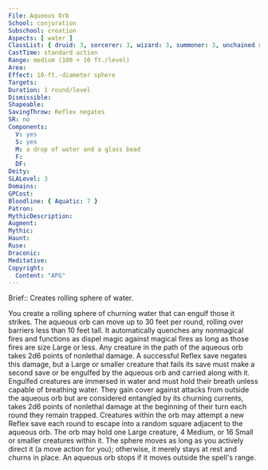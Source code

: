 ```yaml
---
File: Aqueous Orb
School: conjuration
Subschool: creation
Aspects: [ water ]
ClassList: { druid: 3, sorcerer: 3, wizard: 3, summoner: 3, unchained summoner: 3, magus: 3, bloodrager: 3 }
CastTime: standard action
Range: medium (100 + 10 ft./level)
Area: 
Effect: 10-ft.-diameter sphere
Targets: 
Duration: 1 round/level
Dismissible: 
Shapeable: 
SavingThrow: Reflex negates
SR: no
Components:
  V: yes
  S: yes
  M: a drop of water and a glass bead
  F: 
  DF: 
Deity: 
SLALevel: 3
Domains: 
GPCost: 
Bloodline: { Aquatic: 7 }
Patron: 
MythicDescription: 
Augment: 
Mythic: 
Haunt: 
Ruse: 
Draconic: 
Meditative: 
Copyright:
  Content: "APG"
---
```

Brief:: Creates rolling sphere of water.

You create a rolling sphere of churning water that can engulf those it strikes. The aqueous orb can move up to 30 feet per round, rolling over barriers less than 10 feet tall. It automatically quenches any nonmagical fires and functions as dispel magic against magical fires as long as those fires are size Large or less.  Any creature in the path of the aqueous orb takes 2d6 points of nonlethal damage. A successful Reflex save negates this damage, but a Large or smaller creature that fails its save must make a second save or be engulfed by the aqueous orb and carried along with it. Engulfed creatures are immersed in water and must hold their breath unless capable of breathing water. They gain cover against attacks from outside the aqueous orb but are considered entangled by its churning currents, takes 2d6 points of nonlethal damage at the beginning of their turn each round they remain trapped. Creatures within the orb may attempt a new Reflex save each round to escape into a random square adjacent to the aqueous orb. The orb may hold one Large creature, 4 Medium, or 16 Small or smaller creatures within it.  The sphere moves as long as you actively direct it (a move action for you); otherwise, it merely stays at rest and churns in place. An aqueous orb stops if it moves outside the spell's range.
